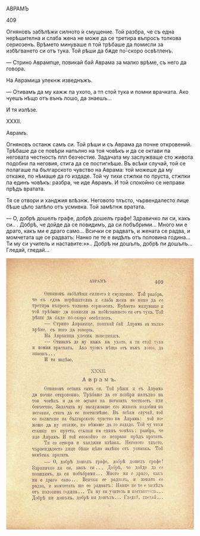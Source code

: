 ﻿АВРАМЪ

409

Огняновъ забѣлѣжи силното ѝ смущение. Той разбра, че съ една нерѣшителна и слаба жена не може да се третира въпросъ толкова сериозенъ. Врѣмето минуваше п той трѣбаше да помисли за избѣгването си отъ тука. Той рѣши да бѫде по́-скоро освѣтленъ.

— Стрино Аврампце, повикай бай Аврама за малко врѣме, съ него да говора.

На Аврамица улекнж изведнъжъ.

— Отивамъ да му кажж па ухото, а тп стой тука и помни врачката. Ако чуешъ нѣщо отъ вънъ лошо, да знаешъ...

И тя излѣзе.

XXXII.

Аврамъ.

Огняновъ останж самъ си. Той рѣши и съ Аврама да почне откровений. Трѣбаше да се повѣри напълно на тоя човѣкъ и да се октави па неговата честность плп безчестие. Задачата му заслужваше сто живота подобни па неговия, стига да се постигнѣше. Въ всѣки случай, той се полагаше па българското чувство на Аврама: той можеше да му откаже, по нѣмаше да го издаде. Той чу тихи стжпки по пруста, стжпки па единъ човѣкъ: разбра, че иде Аврамъ. И той спокойно се неправи прѣдъ вратата.

Тя се отвори и ханджия влѣзнж. Неговото тлъсто, чървендалесто лице бѣше цѣло залѣпо отъ усмивка. Той замѣтнж вратата.

— О, добрѣ дошелъ графе, добрѣ дошелъ графе! Здравичко ли си, какъ си.. . Добрѣ, че дойде да се повидимъ, да си побъбрими... Много ми е драго, какъ ми е драго само... Всички се радватъ, и жената се радва, и момчетата ще се радватъ: Нанко пе те е видѣлъ отъ половина година... Ти му си учитель и наставите:»».. Добрѣ ни дошълъ, добрѣ пи дошълъ... Гледай, гледай...

![original](../images/456.jpg)

